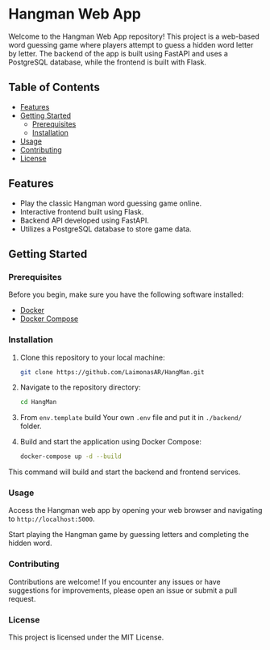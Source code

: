 # Hangman Web App

Welcome to the Hangman Web App repository! This project is a web-based word guessing game where players attempt to guess a hidden word letter by letter. The backend of the app is built using FastAPI and uses a PostgreSQL database, while the frontend is built with Flask.

## Table of Contents

- [Features](#features)
- [Getting Started](#getting-started)
  - [Prerequisites](#prerequisites)
  - [Installation](#installation)
- [Usage](#usage)
- [Contributing](#contributing)
- [License](#license)

## Features

- Play the classic Hangman word guessing game online.
- Interactive frontend built using Flask.
- Backend API developed using FastAPI.
- Utilizes a PostgreSQL database to store game data.

## Getting Started

### Prerequisites

Before you begin, make sure you have the following software installed:

- [Docker](https://docs.docker.com/get-docker/)
- [Docker Compose](https://docs.docker.com/compose/install/)

### Installation

1. Clone this repository to your local machine:

   ```bash
   git clone https://github.com/LaimonasAR/HangMan.git
   
2. Navigate to the repository directory:
   ```bash
   cd HangMan
   
3. From `env.template` build Your own `.env` file and put it in `./backend/` folder. 

4. Build and start the application using Docker Compose:
   ```bash
   docker-compose up -d --build
This command will build and start the backend and frontend services.


### Usage
Access the Hangman web app by opening your web browser and navigating to `http://localhost:5000`.

Start playing the Hangman game by guessing letters and completing the hidden word.

### Contributing
Contributions are welcome! If you encounter any issues or have suggestions for improvements, please open an issue or submit a pull request.
   

### License
This project is licensed under the MIT License.
